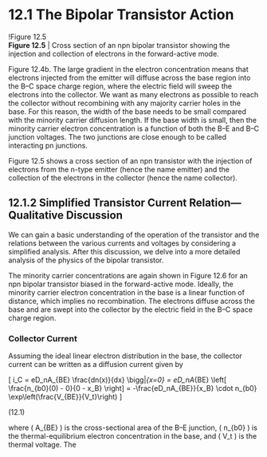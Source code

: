 # 12.1 The Bipolar Transistor Action

!Figure 12.5  
**Figure 12.5** | Cross section of an npn bipolar transistor showing the injection and collection of electrons in the forward-active mode.

Figure 12.4b. The large gradient in the electron concentration means that electrons injected from the emitter will diffuse across the base region into the B–C space charge region, where the electric field will sweep the electrons into the collector. We want as many electrons as possible to reach the collector without recombining with any majority carrier holes in the base. For this reason, the width of the base needs to be small compared with the minority carrier diffusion length. If the base width is small, then the minority carrier electron concentration is a function of both the B–E and B–C junction voltages. The two junctions are close enough to be called interacting pn junctions.

Figure 12.5 shows a cross section of an npn transistor with the injection of electrons from the n-type emitter (hence the name emitter) and the collection of the electrons in the collector (hence the name collector).

## 12.1.2 Simplified Transistor Current Relation—Qualitative Discussion

We can gain a basic understanding of the operation of the transistor and the relations between the various currents and voltages by considering a simplified analysis. After this discussion, we delve into a more detailed analysis of the physics of the bipolar transistor.

The minority carrier concentrations are again shown in Figure 12.6 for an npn bipolar transistor biased in the forward-active mode. Ideally, the minority carrier electron concentration in the base is a linear function of distance, which implies no recombination. The electrons diffuse across the base and are swept into the collector by the electric field in the B–C space charge region.

### Collector Current

Assuming the ideal linear electron distribution in the base, the collector current can be written as a diffusion current given by

\[
i_C = eD_nA_{BE} \frac{dn(x)}{dx} \bigg|_{x=0} = eD_nA_{BE} \left[ \frac{n_{b0}(0) - 0}{0 - x_B} \right] = -\frac{eD_nA_{BE}}{x_B} \cdot n_{b0} \exp\left(\frac{V_{BE}}{V_t}\right)
\]

(12.1)

where \( A_{BE} \) is the cross-sectional area of the B–E junction, \( n_{b0} \) is the thermal-equilibrium electron concentration in the base, and \( V_t \) is the thermal voltage. The